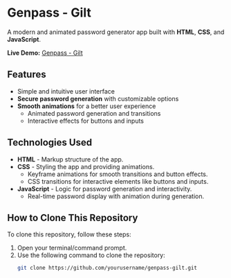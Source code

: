 # Genpass - Gilt

A modern and animated password generator app built with **HTML**, **CSS**, and **JavaScript**.

**Live Demo:** [Genpass - Gilt](https://genpass-gilt.vercel.app/)

## Features

- Simple and intuitive user interface
- **Secure password generation** with customizable options
- **Smooth animations** for a better user experience
  - Animated password generation and transitions
  - Interactive effects for buttons and inputs

## Technologies Used

- **HTML** - Markup structure of the app.
- **CSS** - Styling the app and providing animations.
  - Keyframe animations for smooth transitions and button effects.
  - CSS transitions for interactive elements like buttons and inputs.
- **JavaScript** - Logic for password generation and interactivity.
  - Real-time password display with animation during generation.

## How to Clone This Repository

To clone this repository, follow these steps:

1. Open your terminal/command prompt.
2. Use the following command to clone the repository:
   ```bash
   git clone https://github.com/yourusername/genpass-gilt.git
